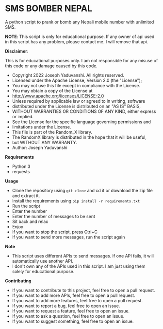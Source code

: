 # SMS BOMBER NEPAL

A python script to prank or bomb any Nepali mobile number with unlimited SMS.

**NOTE**: This script is only for educational purpose. If any owner of api used in this script has any problem, please contact me. I will remove that api.

**Disclaimer:**

This is for educational purposes only. I am not responsible for any misuse of this code or any damage caused by this
code.

* Copyright 2022 Joseph Yaduvanshi. All rights reserved.
* Licensed under the Apache License, Version 2.0 (the "License");
* You may not use this file except in compliance with the License.
* You may obtain a copy of the License at
* http://www.apache.org/licenses/LICENSE-2.0
* Unless required by applicable law or agreed to in writing, software
* distributed under the License is distributed on an "AS IS" BASIS,
* WITHOUT WARRANTIES OR CONDITIONS OF ANY KIND, either express or implied.
* See the License for the specific language governing permissions and
* limitations under the License.
* This file is part of the Random_X library.
* The RandomX library is distributed in the hope that it will be useful,
* but WITHOUT ANY WARRANTY.
* Author: Joseph Yaduvanshi

**Requirements**

- Python 3
- requests

**Usage**

- Clone the repository using `git clone` and cd it or download the zip file and extract it.
- Install the requirements using `pip install -r requirements.txt`
- Run the script
- Enter the number
- Enter the number of messages to be sent
- Sit back and relax
- Enjoy
- If you want to stop the script, press Ctrl+C
- If you want to send more messages, run the script again

**Note**

- This script uses different APIs to send messages. If one API fails, it will automatically use another API.
- I don't own any of the APIs used in this script. I am just using them solely for educational purpose.

**Contributing**

- If you want to contribute to this project, feel free to open a pull request.
- If you want to add more APIs, feel free to open a pull request.
- If you want to add more features, feel free to open a pull request.
- If you want to report a bug, feel free to open an issue.
- If you want to request a feature, feel free to open an issue.
- If you want to ask a question, feel free to open an issue.
- If you want to suggest something, feel free to open an issue.

